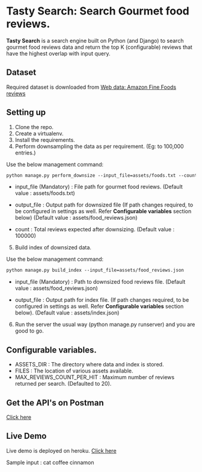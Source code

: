 # Tasty Search: Search Gourmet food reviews.
**Tasty Search** is a search engine built on Python (and Django) to search gourmet food reviews data and return the top K (configurable) reviews that have the highest overlap with input query.

## Dataset
Required dataset is downloaded from [Web data: Amazon Fine Foods reviews](http://snap.stanford.edu/data/web-FineFoods.html)

## Setting up
1. Clone the repo.
2. Create a virtualenv. 
3. Install the requirements.
4. Perform downsampling the data as per requirement. (Eg: to 100,000 entries.)

Use the below management command:

```html
python manage.py perform_downsize --input_file=assets/foods.txt --count=100000
```
* input_file (Mandatory) : File path for gourmet food reviews. (Default value : assets/foods.txt)

* output_file : Output path for downsized file (If path changes required, to be configured in settings as well. Refer **Configurable variables** section below) (Default value : assets/food_reviews.json)
      
* count : Total reviews expected after downsizing. (Default value : 100000)
      
5. Build index of downsized data.

Use the below management command:

```html
python manage.py build_index --input_file=assets/food_reviews.json
```
* input_file (Mandatory) : Path to downsized food reviews file. (Default value : assets/food_reviews.json)

* output_file : Output path for index file. (If path changes required, to be configured in settings as well. Refer **Configurable variables** section below). (Default value : assets/index.json)

6. Run the server the usual way (python manage.py runserver) and you are good to go.

## Configurable variables.

* ASSETS_DIR : The directory where data and index is stored.
* FILES : The location of various assets available.
* MAX_REVIEWS_COUNT_PER_HIT : Maximum number of reviews returned per search. (Defaulted to 20).

## Get the API's on Postman
[Click here](https://www.getpostman.com/collections/2522489d4e71503df409)

## Live Demo
Live demo is deployed on heroku. [Click here](https://gourmet-hunt.herokuapp.com/)

Sample input : cat coffee cinnamon
